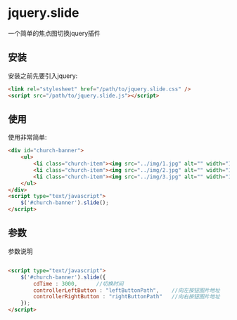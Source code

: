# jquery.slide
一个简单的焦点图切换jquery插件

## 安装

安装之前先要引入jquery:

```html
<link rel="stylesheet" href="/path/to/jquery.slide.css" />
<script src="/path/to/jquery.slide.js"></script>
```

## 使用

使用非常简单:

```html
<div id="church-banner">
	<ul>
		<li class="church-item"><img src="../img/1.jpg" alt="" width="1200" height="550" /></li>
		<li class="church-item"><img src="../img/2.jpg" alt="" width="1200" height="550" /></li>
		<li class="church-item"><img src="../img/3.jpg" alt="" width="1200" height="550" /></li>
	</ul>
</div>
<script type="text/javascript">
	$('#church-banner').slide();
</script>
```

## 参数

参数说明

```html

<script type="text/javascript">
	$('#church-banner').slide({
		cdTime : 3000, 		//切换时间
		controllerLeftButton : "leftButtonPath", 	//向左按钮图片地址
		controllerRightButton : "rightButtonPath"	//向右按钮图片地址
	});
</script>
```

